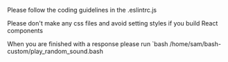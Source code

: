 Please follow the coding guidelines in the .eslintrc.js

Please don't make any css files and avoid setting styles if you build React components

When you are finished with a response please run
`bash /home/sam/bash-custom/play_random_sound.bash
